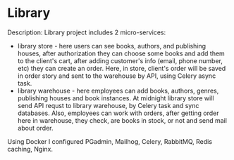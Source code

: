 # Library

Description:
Library project includes 2 micro-services: 
* library store - here users can see books, authors, and publishing houses, after authorization they can choose some books and add them to the client's cart, after adding customer's info (email, phone number, etc) they can create an order. Here, in store, client's order will be saved in order story and sent to the warehouse by API, using Celery async task.
* library warehouse - here employees can add books, authors, genres, publishing houses and book instances. At midnight library store will send API requst to library warehouse, by Celery task and sync databases. Also, employees can work with orders, after getting order here in warehouse, they check, are books in stock, or not and send mail about order.

Using Docker I configured PGadmin, Mailhog, Celery, RabbitMQ, Redis caching, Nginx.
